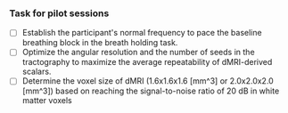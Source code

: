 ### Task for pilot sessions

-[ ] Establish the participant's normal frequency to pace the baseline breathing block in the breath holding task.
-[ ] Optimize the angular resolution and the number of seeds in the tractography to maximize the average repeatability of dMRI-derived scalars.
-[ ] Determine the voxel size of dMRI (1.6x1.6x1.6 [mm^3] or 2.0x2.0x2.0 [mm^3]) based on reaching the signal-to-noise ratio of 20 dB in white matter voxels